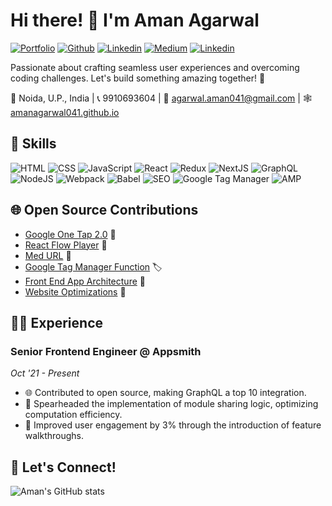 # Hi there! 👋 I'm Aman Agarwal
[![Portfolio](https://img.shields.io/badge/portfolio-028090?logo=githubsponsors)](https://amanagarwal041.vercel.app/) [![Github](https://img.shields.io/badge/github-black?logo=github)](https://github.com/AmanAgarwal041) [![Linkedin](https://img.shields.io/badge/linkedin-0b66c2?logo=linkedin)](https://www.linkedin.com/in/amanagarwal041/) [![Medium](https://img.shields.io/badge/medium-black?logo=medium)](https://medium.com/@amanagarwal_99464) [![Linkedin](https://img.shields.io/badge/npm-EC4E20?logo=npm)](https://www.npmjs.com/~typeofnull)

Passionate about crafting seamless user experiences and overcoming coding challenges. Let's build something amazing together! 🚀

📍 Noida, U.P., India | 📞 9910693604 | 📧 agarwal.aman041@gmail.com | 🕸️ [amanagarwal041.github.io](amanagarwal041.github.io)

## 🚀 Skills

![HTML](https://img.shields.io/badge/-HTML-orange?style=flat-square&logo=html5&logoColor=white) ![CSS](https://img.shields.io/badge/-CSS-blue?style=flat-square&logo=css3&logoColor=white) ![JavaScript](https://img.shields.io/badge/-JavaScript-yellow?style=flat-square&logo=javascript&logoColor=white) ![React](https://img.shields.io/badge/-React-blue?style=flat-square&logo=react&logoColor=white) ![Redux](https://img.shields.io/badge/-Redux-purple?style=flat-square&logo=redux&logoColor=white) ![NextJS](https://img.shields.io/badge/-NextJS-black?style=flat-square&logo=next.js&logoColor=white) ![GraphQL](https://img.shields.io/badge/-GraphQL-pink?style=flat-square&logo=graphql&logoColor=white) ![NodeJS](https://img.shields.io/badge/-NodeJS-green?style=flat-square&logo=node.js&logoColor=white) ![Webpack](https://img.shields.io/badge/-Webpack-blueviolet?style=flat-square&logo=webpack&logoColor=white) ![Babel](https://img.shields.io/badge/-Babel-yellow?style=flat-square&logo=babel&logoColor=white) ![SEO](https://img.shields.io/badge/-SEO-green?style=flat-square&logo=google&logoColor=white) ![Google Tag Manager](https://img.shields.io/badge/-Google%20Tag%20Manager-blue?style=flat-square&logo=google-tag-manager&logoColor=white) ![AMP](https://img.shields.io/badge/-AMP-lightgrey?style=flat-square&logo=amp&logoColor=white)


## 🌐 Open Source Contributions

- [Google One Tap 2.0](https://github.com/gradeup/google-one-tap-2.0) 🌟
- [React Flow Player](https://www.npmjs.com/package/react-flow-player) 🎥
- [Med URL](https://www.npmjs.com/package/@gradeup/med-url) 🔗
- [Google Tag Manager Function](https://www.npmjs.com/package/google-tag-manager-fn) 🏷️
- [Front End App Architecture](https://medium.com/gradeup/project-architecture-for-front-end-applications-5db31abb63c2) 🏰
- [Website Optimizations](https://medium.com/@amanagarwal_99464/website-optimisations-fa48ef3f6130) 🚀

## 👨‍💻 Experience

### Senior Frontend Engineer @ Appsmith
*Oct '21 - Present*
- 🌐 Contributed to open source, making GraphQL a top 10 integration.
- 🚀 Spearheaded the implementation of module sharing logic, optimizing computation efficiency.
- 🌈 Improved user engagement by 3% through the introduction of feature walkthroughs.

## 🌟 Let's Connect!

![Aman's GitHub stats](https://github-readme-stats.vercel.app/api?username=amanagarwal041&show_icons=true&theme=dark&show=prs_merged_percentage&hide=contribs&rank_icon=github&custom_title=Stats)
